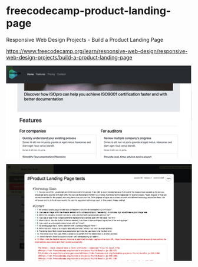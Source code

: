 # freecodecamp-product-landing-page
Responsive Web Design Projects - Build a Product Landing Page

https://www.freecodecamp.org/learn/responsive-web-design/responsive-web-design-projects/build-a-product-landing-page


![alt text](https://github.com/JoshuaAdrianJones/freecodecamp-product-landing-page/blob/master/assets/landing-page.png "landing page")

![alt text](https://github.com/JoshuaAdrianJones/freecodecamp-product-landing-page/blob/master/assets/landing-page-tests.png "tests")
